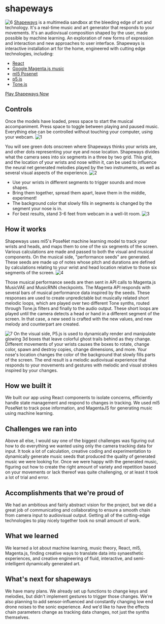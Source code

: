 # shapeways

![6](https://user-images.githubusercontent.com/563233/92160870-8c46d480-ede4-11ea-8a3b-8170296ea32f.png)
[Shapeways](https://shapeways.netlify.app/) is a multimedia sandbox at the bleeding edge of art and technology. It's a real-time music and art generator that responds to your movements. It's an audiovisual composition shaped by the user, made possible by machine learning. An exploration of new forms of expression and interaction and new approaches to user interface. Shapeways is interactive installation art for the home, engineered with cutting edge technologies, including:

- [React](https://reactjs.org/)
- [Google Magenta.js music](https://github.com/magenta/magenta-js)
- [ml5 Posenet](https://learn.ml5js.org/docs/#/reference/posenet)
- [p5.js](https://p5js.org/)
- [Tone.js](https://tonejs.github.io/)

[Play Shapeways Now](https://shapeways.netlify.app/)

## Controls

Once the models have loaded, press space to start the musical accompaniment.
Press space to toggle between playing and paused music. Everything else can be controlled without touching your computer, using your webcam.
![1](https://user-images.githubusercontent.com/563233/92160843-84873000-ede4-11ea-981d-da6d8e8f81f3.png)


You will see green dots onscreen where Shapeways thinks your wrists are, and other dots representing your eye and nose location. Shapeways divides what the camera sees into six segments in a three by two grid. This grid, and the location of your wrists and nose within it, can be used to influence the neural net generated melodies played by the two instruments, as well as several visual aspects of the experience.
![2](https://user-images.githubusercontent.com/563233/92160855-881ab700-ede4-11ea-8ceb-4251c03ae12f.png)


- Use your wrists in different segments to trigger sounds and move shapes.
- Bring them together, spread them apart, leave them in the middle, experiment!
- The background color that slowly fills in segments is changed by the segment your nose is in.
- For best results, stand 3-6 feet from webcam in a well-lit room.
![3](https://user-images.githubusercontent.com/563233/92160858-894be400-ede4-11ea-9793-eedd3200f9e5.png)

## How it works
Shapeways uses ml5's PoseNet machine learning model to track your wrists and heads, and maps them to one of the six segments of the screen. Various calculations are made and passed to both the visual and musical components. On the musical side, "performance seeds" are generated. These seeds are made up of notes whose pitch and durations are defined by calculations relating to your wrist and head location relative to those six segments of the screen.
![4](https://user-images.githubusercontent.com/563233/92160864-89e47a80-ede4-11ea-98da-c722c5fb7274.png)

Those musical performance seeds are then sent in API calls to Magenta.js MusicVAE and MusicRNN checkpoints. The Magenta API responds with several bars of musical performance data inspired by the seeds. These responses are used to create unpredictable but musically related short melodic loops, which are played over two different Tone synths, routed through Tone.js filters and finally to the audio output. These short loops are played until the camera detects a head or hand in a different segment of the screen. In that case, a new seed is crafted with the new values, and new melody and counterpart are created.

![7](https://user-images.githubusercontent.com/563233/92160872-8cdf6b00-ede4-11ea-8e43-4816590543d4.png)
On the visual side, P5.js is used to dynamically render and manipulate glowing 3d boxes that leave colorful ghost trails behind as they change. Different movements of your wrists causes the boxes to rotate, change color, spawn and destroy copies, change dimensions, and more. Your nose's location changes the color of the background that slowly fills parts of the screen. The end result is a melodic audiovisual experience that responds to your movements and gestures with melodic and visual strokes inspired by your changes.


## How we built it
We built our app using React components to isolate concerns, efficiently handle state management and respond to changes in tracking. We used ml5 PoseNet to track pose information, and MagentaJS for generating music using machine learning.

## Challenges we ran into
Above all else, I would say one of the biggest challenges was figuring out how to do everything we wanted using only the camera tracking data for input. It took a lot of calculation, creative coding and experimentation to dynamically generate music seeds that produced the quality of generated music we were looking for. Once we were happy with the generated music, figuring out how to create the right amount of variety and repetition based on your movements or lack thereof was quite challenging, or at least it took a lot of trial and error.

## Accomplishments that we're proud of
We had an ambitious and fairly abstract vision for the project, but we did a great job of communicating and collaborating to ensure a smooth chain from camera input to audiovisual output. Getting all of the cutting-edge technologies to play nicely together took no small amount of work.

## What we learned
We learned a lot about machine learning, music theory, React, ml5, Magenta.js, finding creative ways to translate data into synaesthetic experiences, and creative engineering of fluid, interactive, and semi-intelligent dynamically generated art.

## What's next for shapeways
We have many plans. We already set up functions to change keys and melodies, but didn't implement gestures to trigger those changes. We're also planning to add sensor-influenced and constantly changing low end drone noises to the sonic experience. And we'd like to have the effects chain parameters change as tracking data changes, not just the synths themselves.
